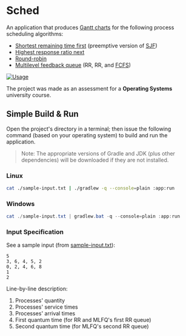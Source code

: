 # Sched

An application that produces [Gantt charts](https://en.wikipedia.org/wiki/Gantt_chart) for the following process scheduling algorithms:

- [Shortest remaining time first](https://en.wikipedia.org/wiki/Shortest_remaining_time) (preemptive version of [SJF](https://en.wikipedia.org/wiki/Shortest_job_next))
- [Highest response ratio next](https://en.wikipedia.org/wiki/Highest_response_ratio_next)
- [Round-robin](https://en.wikipedia.org/wiki/Round-robin_scheduling)
- [Multilevel feedback queue](https://en.wikipedia.org/wiki/Multilevel_feedback_queue) (RR, RR, and [FCFS](https://en.wikipedia.org/wiki/FIFO_(computing_and_electronics)))

[![Usage](https://asciinema.org/a/sLXMnvwrGpQoWJHY3jltyMuJA.svg)](https://asciinema.org/a/sLXMnvwrGpQoWJHY3jltyMuJA)

The project was made as an assessment for a **Operating Systems** university course.

## Simple Build & Run

Open the project's directory in a terminal; then issue the following command (based on your operating system) to build and run the application.
> Note: The appropriate versions of Gradle and JDK (plus other dependencies) will be downloaded if they are not installed.

### Linux

```sh
cat ./sample-input.txt | ./gradlew -q --console=plain :app:run
```

### Windows

```powershell
cat ./sample-input.txt | gradlew.bat -q --console=plain :app:run
```

### Input Specification

See a sample input (from [sample-input.txt](./sample-input.txt)):

```
5
3, 6, 4, 5, 2
0, 2, 4, 6, 8
1
2

```

Line-by-line description:

1. Processes' quantity
2. Processes' service times
3. Processes' arrival times
4. First quantum time (for RR and MLFQ's first RR queue)
5. Second quantum time (for MLFQ's second RR queue)